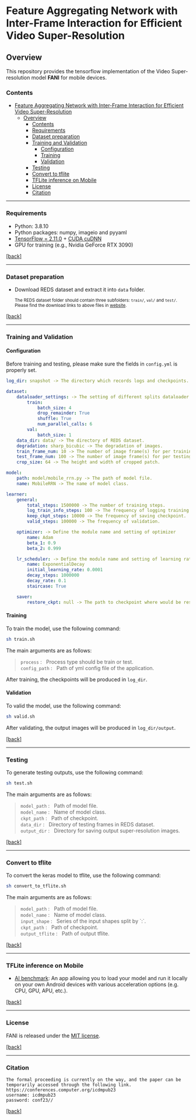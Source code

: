 # Feature Aggregating Network with Inter-Frame Interaction for Efficient Video Super-Resolution

## Overview

This repository provides the tensorflow implementation of the Video Super-resolution model **FANI** for mobile devices.

### Contents

- [Feature Aggregating Network with Inter-Frame Interaction for Efficient Video Super-Resolution](#feature-aggregating-network-with-inter-frame-interaction-for-efficient-video-super-resolution)
  - [Overview](#overview)
    - [Contents](#contents)
    - [Requirements](#requirements)
    - [Dataset preparation](#dataset-preparation)
    - [Training and Validation](#training-and-validation)
      - [Configuration](#configuration)
      - [Training](#training)
      - [Validation](#validation)
    - [Testing](#testing)
    - [Convert to tflite](#convert-to-tflite)
    - [TFLite inference on Mobile](#tflite-inference-on-mobile)
    - [License](#license)
    - [Citation](#citation)

---

### Requirements

- Python: 3.8.10
- Python packages: numpy, imageio and pyyaml 
- [TensorFlow = 2.11.0](https://www.tensorflow.org/install/) + [CUDA cuDNN](https://developer.nvidia.com/cudnn)
- GPU for training (e.g., Nvidia GeForce RTX 3090)

[[back]](#contents)

---

### Dataset preparation

- Download REDS dataset and extract it into `data` folder.

  <sub>The REDS dataset folder should contain three subfolders: `train/`, `val/` and `test/`. </sub>
  <sub>Please find the download links to above files in [website](https://seungjunnah.github.io/Datasets/reds.html). </sub>

[[back]](#contents)

---

### Training and Validation

#### Configuration

Before training and testing, please make sure the fields in `config.yml` is properly set.

```yaml
log_dir: snapshot -> The directory which records logs and checkpoints. 

dataset:
    dataloader_settings: -> The setting of different splits dataloader.
        train:
            batch_size: 4
            drop_remainder: True
            shuffle: True
            num_parallel_calls: 6
        val:
            batch_size: 1
    data_dir: data/ -> The directory of REDS dataset.
    degradation: sharp_bicubic -> The degradation of images.
    train_frame_num: 10 -> The number of image frame(s) for per training step.
    test_frame_num: 100 -> The number of image frame(s) for per testing step.
    crop_size: 64 -> The height and width of cropped patch.

model:
    path: model/mobile_rrn.py -> The path of model file.
    name: MobileRRN -> The name of model class.

learner:
    general:
        total_steps: 1500000 -> The number of training steps.
        log_train_info_steps: 100 -> The frequency of logging training info.
        keep_ckpt_steps: 10000 -> The frequency of saving checkpoint.
        valid_steps: 100000 -> The frequency of validation.

    optimizer: -> Define the module name and setting of optimizer
        name: Adam
        beta_1: 0.9
        beta_2: 0.999

    lr_scheduler: -> Define the module name and setting of learning rate scheduler
        name: ExponentialDecay
        initial_learning_rate: 0.0001
        decay_steps: 1000000
        decay_rate: 0.1
        staircase: True

    saver:
        restore_ckpt: null -> The path to checkpoint where would be restored from.
```

#### Training

To train the model, use the following command:

```bash
sh train.sh
```

The main arguments are as follows:

>```process``` : &nbsp; Process type should be train or test.<br/>
>```config_path``` : &nbsp; Path of yml config file of the application.<br/>

After training, the checkpoints will be produced in `log_dir`.

#### Validation

To valid the model, use the following command:

```bash
sh valid.sh
```

After validating, the output images will be produced in `log_dir/output`.

[[back]](#contents)

---

### Testing

To generate testing outputs, use the following command:

```bash
sh test.sh
```

The main arguments are as follows:

>```model_path``` : &nbsp; Path of model file.<br/>
>```model_name``` : &nbsp; Name of model class.<br/>
>```ckpt_path``` : &nbsp; Path of checkpoint.<br/>
>```data_dir``` : &nbsp; Directory of testing frames in REDS dataset.<br/>
>```output_dir``` : &nbsp; Directory for saving output super-resolution images.<br/>

[[back]](#contents)

---

### Convert to tflite

To convert the keras model to tflite, use the following command:

```bash
sh convert_to_tflite.sh
```

The main arguments are as follows:

>```model_path``` : &nbsp; Path of model file.<br/>
>```model_name``` : &nbsp; Name of model class.<br/>
>```input_shape``` : &nbsp; Series of the input shapes split by \`:\`.<br/>
>```ckpt_path``` : &nbsp; Path of checkpoint.<br/>
>```output_tflite``` : &nbsp; Path of output tflite.<br/>

[[back]](#contents)

---

### TFLite inference on Mobile

- [AI benchmark](https://ai-benchmark.com/): An app allowing you to load your model and run it locally on your own Android devices with various acceleration options (e.g. CPU, GPU, APU, etc.).

[[back]](#contents)

---

### License

FANI is released under the [MIT license](LICENSE).

[[back]](#contents)

---
### Citation
```
The formal proceeding is currently on the way, and the paper can be temporarily accessed through the following link.
https://conferences.computer.org/icdmpub23
username: icdmpub23
password: conf23//
```
[[back]](#contents)

